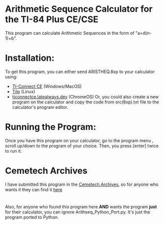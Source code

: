 # Arithmetic Sequence Calculator for the TI-84 Plus CE/CSE
This program can calculate Arithmetic Sequences in the form of "a=d(n-1)+b".

# Installation:
To get this program, you can either send ARISTHEQ.8xp to your calculator using:
  - [TI-Connect CE](https://education.ti.com/en/software/details/en/CA9C74CAD02440A69FDC7189D7E1B6C2/swticonnectcesoftware) (Windows/MacOS)
  - [Tilp](https://sourceforge.net/projects/tilp/) (Linux)
  - [ticonnectce.latealways.dev](https://ticonnectce.latealways.dev) (ChromeOS)
Or, you could also create a new program on the calculator and copy the code from src(8xp).txt file to the calculator's program editor.

# Running the Program:
Once you have this program on your calculator, go to the program menu , scroll up/down to the program of
your choice.
Then, you press [enter] twice to run it.

# Cemetech Archives
I have submitted this program in the [Cemetech Archives](https://www.cemetech.net/downloads), so for anyone who wants it they can find it [here](https://www.cemetech.net/downloads/files/2607/x3339)

# 
Also, for anyone who found this program here **AND** wants the program **just** for their calculator, you can ignore Arithseq_Python_Port.py. It's just the program ported to Python.
